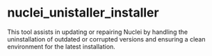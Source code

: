 # nuclei_unistaller_installer
This tool assists in updating or repairing Nuclei by handling the uninstallation of outdated or corrupted versions and ensuring a clean environment for the latest installation.
